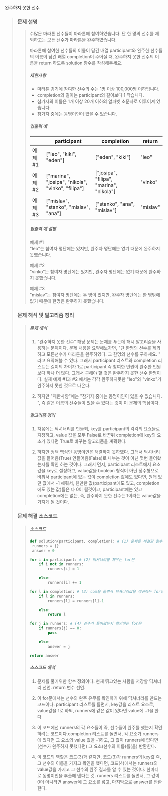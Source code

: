 완주하지 못한 선수

> ### 문제 설명
> 
> > 수많은 마라톤 선수들이 마라톤에 참여하였습니다. 단 한 명의 선수를 제외하고는 모든 선수가 마라톤을 완주하였습니다.
> > 
> > 마라톤에 참여한 선수들의 이름이 담긴 배열 participant와 완주한 선수들의 이름이 담긴 배열 completion이 주어질 때, 완주하지 못한 선수의 이름을 return 하도록 solution 함수를 작성해주세요.
> > 
> > ##### 제한사항
> > 
> > - 마라톤 경기에 참여한 선수의 수는 1명 이상 100,000명 이하입니다.
> > - completion의 길이는 participant의 길이보다 1 작습니다.
> > - 참가자의 이름은 1개 이상 20개 이하의 알파벳 소문자로 이루어져 있습니다.
> > - 참가자 중에는 동명이인이 있을 수 있습니다.
> > 
> > ##### 입출력 예
> > 
> > |     | participant | completion | return |
> > | --- | --- | --- | --- |
> > | 예제 #1 | ["leo", "kiki", "eden"] | ["eden", "kiki"] | "leo" |
> > | 예제 #2 | ["marina", "josipa", "nikola", "vinko", "filipa"] | ["josipa", "filipa", "marina", "nikola"] | "vinko" |
> > | 예제 #3 | ["mislav", "stanko", "mislav", "ana"] | ["stanko", "ana", "mislav"] | "mislav" |
> > 
> > ##### 입출력 예 설명
> > 
> > 예제 #1  
> > "leo"는 참여자 명단에는 있지만, 완주자 명단에는 없기 때문에 완주하지 못했습니다.
> > 
> > 예제 #2  
> > "vinko"는 참여자 명단에는 있지만, 완주자 명단에는 없기 때문에 완주하지 못했습니다.
> > 
> > 예제 #3  
> > "mislav"는 참여자 명단에는 두 명이 있지만, 완주자 명단에는 한 명밖에 없기 때문에 한명은 완주하지 못했습니다.
> 
> ### 문제 해석 및 알고리즘 정리
> 
> > ##### 문제 해석
> > 
> > 1. "완주하지 못한 선수" 해당 문제는 문제를 푸는데 해시 알고리즘을 사용하는 문제이다. 문제 내용을 요약해보자면, "단 한명의 선수를 제외하고 모든선수가 마라톤을 완주하였다. 그 한명의 선수를 구하세요. " 라고 요약해볼 수 있다. 그래서 participant 리스트와 completion 리스트는 길이의 차이가 1로 participant 즉 참여한 인원이 완주한 인원보다 하나 더 많다. 그래서 구해야 할 것은 완주하지 못한 선수 한명이다. 실제 예제 #1과 #2 에서는 각각 완주하지못한 "leo"와 "vinko"가 완주하지 못한 것으로 나온다.
> >   
> > 2. 하지만 "제한사항"에는 "참가자 중에는 동명이인이 있을 수 있습니다. ", 즉 같은 이름의 선수들이 있을 수 있다는 것이 이 문제의 핵심이다.
> >   
> > 
> > ##### 알고리즘 정리
> > 
> > 1. 처음에는 딕셔너리를 만들되, key를 participant의 각각의 요쇼들로 지정하고, value 값을 모두 False로 바꾼뒤 completion에 key의 요소가 있다면 True로 바꾸는 알고리즘을 계획했다.
> >   
> > 2. 하지만 정잭 핵심인 동명이인은 해결하지 못하였다. 그래서 딕셔너리 값을 들어옴(True) 안들어옴(False)로 나누는 것이 아닌 몇번 들어왔는지를 확인 하는 것이다. 그래서 먼저, participant 리스트에서 요소값을 key로 설정하고, value값을 boolean 형식이 아닌 정수형으로 바꿔서 participant에 있는 값이 completion 값에도 있다면, 원래 있던 값에서 -1 해줘서, 웬만한 값(participant에도 있고, completion에도 있는 값)들은 다 0이 될것이고, participant에는 있고 completion에는 없는, 즉, 완주하지 못한 선수는 1이라는 value값을 가지게 될 것이다.
> >   
> 
> ### 문제 해결 소스코드
> 
> > ##### 소스코드
> > 
> > ```python
> > def solution(participant, completion): # (1) 문제를 해결할 함수
> >  runners = {}
> >  answer = 0
> > 
> > for i in participant: # (2) 딕셔너리를 채우는 for문
> >     if i not in runners:
> >         runners[i] = 1
> > 
> >     else:
> >         runners[i] += 1
> > 
> > for l in completion: # (3) com을 돌면서 딕셔너리값을 갱신하는 for문
> >     if l in runners:
> >         runners[l] = runners[l]-1
> > 
> >     else:
> >         return l
> > 
> > for j in runners: # (4) 선수가 들어왔는지 확인하는 for문
> >     if runners[j] == 0:
> >         pass
> > 
> >     else:
> >         answer = j
> > 
> > return answer
> > ```
> > 
> > ##### 소스코드 해석
> > 
> > 1. 문제를 풀기위한 함수 정의이다. 현재 뛰고있는 사람을 저장할 딕셔너리 선언. return 변수 선언.
> >   
> > 2. 이 for문에서는 선수의 완주 유무를 확인하기 위해 딕셔너리를 만드는 코드이다. participant 리스트를 돌면서, key값을 리스트 요소로, value값을 1로 하되, runners에 같은 값이 있다면 value에 +1을 한다
> >   
> > 3. 이 코드에선 runners의 각 요소들이 즉, 선수들이 완주를 했는지 확인하려는 코드이다.completion 리스트를 돌면서, 각 요소가 runners에 있다면 그 요소의 value 값을 -1하고, 그 값이 runners에 없다면(선수가 완주하지 못했다면) 그 요소(선수의 이름)를(을) 반환한다.
> >   
> > 4. 이 코드의 역할은 코드(3)과 같지만, 코드(3)가 runners의 key값 즉, 그 선수의 이름을 가지고 확인을 했다면, 코드(4)에서는 runners의 value값을 가지고 그 선수의 완주 결과를 알 수 있는 것이다. 한마디로 동명이인을 추출해 낸다는 것. runners 리스트를 돌면서, 그 값이 0이 아니라면 answer에 그 요소를 넣고, 마지막으로 answer를 반환한다.
> >
